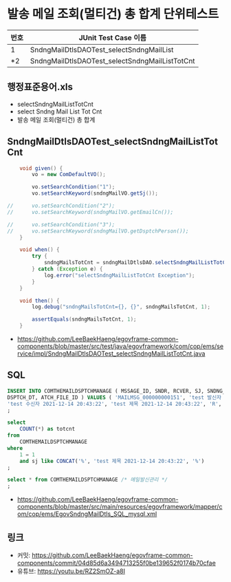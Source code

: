 # 발송 메일 조회(멀티건) 총 합계 단위테스트

|번호|JUnit Test Case 이름|
|-|-|
|1|SndngMailDtlsDAOTest_selectSndngMailList|
|*2|SndngMailDtlsDAOTest_selectSndngMailListTotCnt|

## 행정표준용어.xls

- selectSndngMailListTotCnt
- select Sndng Mail List Tot Cnt
- 발송 메일 조회(멀티건) 총 합계

## SndngMailDtlsDAOTest_selectSndngMailListTotCnt

```java
	void given() {
		vo = new ComDefaultVO();

		vo.setSearchCondition("1");
		vo.setSearchKeyword(sndngMailVO.getSj());

//		vo.setSearchCondition("2");
//		vo.setSearchKeyword(sndngMailVO.getEmailCn());

//		vo.setSearchCondition("3");
//		vo.setSearchKeyword(sndngMailVO.getDsptchPerson());
	}

	void when() {
		try {
			sndngMailsTotCnt = sndngMailDtlsDAO.selectSndngMailListTotCnt(vo);
		} catch (Exception e) {
			log.error("selectSndngMailListTotCnt Exception");
		}
	}

	void then() {
		log.debug("sndngMailsTotCnt={}, {}", sndngMailsTotCnt, 1);

		assertEquals(sndngMailsTotCnt, 1);
	}
```

- https://github.com/LeeBaekHaeng/egovframe-common-components/blob/master/src/test/java/egovframework/com/cop/ems/service/impl/SndngMailDtlsDAOTest_selectSndngMailListTotCnt.java

## SQL

```sql
INSERT INTO COMTHEMAILDSPTCHMANAGE ( MSSAGE_ID, SNDR, RCVER, SJ, SNDNG_RESULT_CODE, EMAIL_CN, 
DSPTCH_DT, ATCH_FILE_ID ) VALUES ( 'MAILMSG_000000000151', 'test 발신자 2021-12-14 20:43:22', 
'test 수신자 2021-12-14 20:43:22', 'test 제목 2021-12-14 20:43:22', 'R', 'test 이메일내용 2021-12-14 20:43:22', sysdate(), NULL )
;

select
    COUNT(*) as totcnt
from
    COMTHEMAILDSPTCHMANAGE
where
    1 = 1
    and sj like CONCAT('%', 'test 제목 2021-12-14 20:43:22', '%')
;

select * from COMTHEMAILDSPTCHMANAGE /* 메일발신관리 */
;
```

- https://github.com/LeeBaekHaeng/egovframe-common-components/blob/master/src/main/resources/egovframework/mapper/com/cop/ems/EgovSndngMailDtls_SQL_mysql.xml

## 링크

- 커밋: https://github.com/LeeBaekHaeng/egovframe-common-components/commit/04d85d6a3494713255f0be139652f0174b70cfae
- 유튜브: https://youtu.be/RZ2SmOZ-a8I
